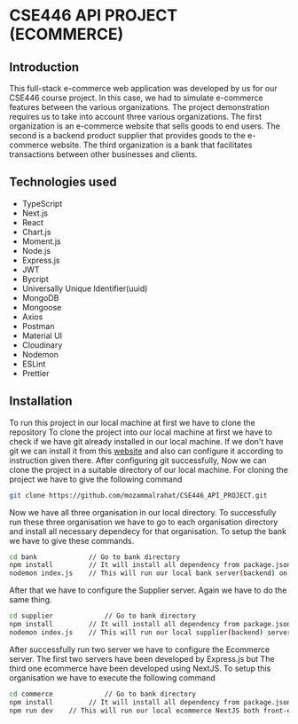 # CSE446 API PROJECT (ECOMMERCE)
## Introduction

This full-stack e-commerce web application was developed by us for our CSE446 course project. In this case, we had to simulate e-commerce features between the various organizations. The project demonstration requires us to take into account three various organizations. The first organization is an e-commerce website that sells goods to end users. The second is a backend product supplier that provides goods to the e-commerce website. The third organization is a bank that facilitates transactions between other businesses and clients.

## Technologies used

- TypeScript
- Next.js
- React
- Chart.js
- Moment.js
- Node.js
- Express.js
- JWT
- Bycript
- Universally Unique Identifier(uuid)
- MongoDB
- Mongoose
- Axios
- Postman
- Material UI
- Cloudinary
- Nodemon
- ESLint
- Prettier

## Installation
To run this project in our local machine at first we have to clone the repository
To clone the project into our local machine at first we have to check if we have git already installed in our local machine. If we don't have git we can install it from this [website](https://git-scm.com/downloads) and also can configure it according to instruction given there.
After configuring git successfully, Now we can clone the project in a suitable directory of our local machine.
For cloning the project we have to give the following command

```sh
git clone https://github.com/mozammalrahat/CSE446_API_PROJECT.git
```
Now we have all three organisation in our local directory. To successfully run these three organisation we have to go to each organisation directory and install all necessary dependecy for that organisation. To setup the bank we have to give these commands.
```sh
cd bank             // Go to bank directory
npm install         // It will install all dependency from package.json file
nodemon index.js    // This will run our local bank server(backend) on port: http://localhost:3001/
```
After that we have to configure the Supplier server. Again we have to do the same thing.
```sh
cd supplier             // Go to bank directory
npm install         // It will install all dependency from package.json file
nodemon index.js    // This will run our local supplier(backend) server on port: http://localhost:3002/
```
After successfully run two server we have to configure the Ecommerce server. The first two servers have been developed by Express.js but The third one ecommerce have been developed using NextJS. To setup this organisation we have to execute the following command
```sh
cd commerce             // Go to bank directory
npm install         // It will install all dependency from package.json file
npm run dev    // This will run our local ecommerce NextJS both front-end and back-end server on port: http://localhost:3000/
```
